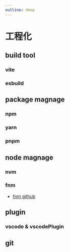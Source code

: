 ```yaml
---
outline: deep
---
```

# 工程化

## build tool
### vite
### esbuild

## package magnage
### npm
### yarn
### pnpm

## node magnage
### nvm
### fnm
- [fnm github](https://github.com/Schniz/fnm)

## plugin
### vscode & vscodePlugin

## git
